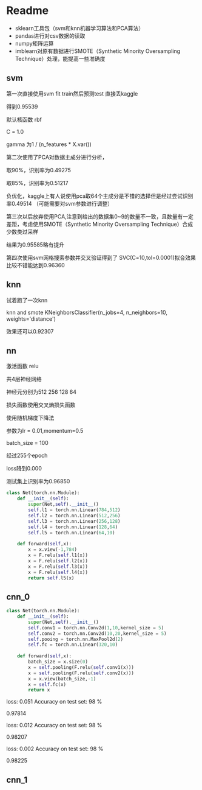 # Readme

- sklearn工具包（svm和knn机器学习算法和PCA算法）
- pandas进行对csv数据的读取
- numpy矩阵运算
- imblearn对原有数据进行SMOTE（Synthetic Minority Oversampling Technique）处理，能提高一些准确度

## svm

第一次直接使用svm fit  train然后预测test 直接丢kaggle

得到0.95539

默认核函数 rbf 

C = 1.0

gamma 为1 / (n_features * X.var()) 



第二次使用了PCA对数据主成分进行分析，

取90%，识别率为0.49275

取85%，识别率为0.51217

负优化，kaggle上有人说使用pca取64个主成分是不错的选择但是经过尝试识别率0.49514  （可能需要对svm参数进行调整）



第三次以后放弃使用PCA,注意到给出的数据集0~9的数量不一致，且数量有一定差距，考虑使用SMOTE（Synthetic Minority Oversampling Technique）合成少数类过采样

结果为0.95585略有提升



第四次使用svm网格搜索参数并交叉验证得到了 SVC(C=10,tol=0.0001)拟合效果比较不错能达到0.96360



## knn

试着跑了一次knn

knn and smote KNeighborsClassifier(n_jobs=4, n_neighbors=10, weights='distance')

效果还可以0.92307



## nn

激活函数 relu

共4层神经网络

神经元分别为512 256 128 64



损失函数使用交叉熵损失函数

使用随机梯度下降法

参数为lr = 0.01,momentum=0.5

batch_size = 100



经过255个epoch

loss降到0.000

测试集上识别率为0.96850



```python
class Net(torch.nn.Module):
    def __init__(self):
        super(Net,self).__init__()
        self.l1 = torch.nn.Linear(784,512)
        self.l2 = torch.nn.Linear(512,256)
        self.l3 = torch.nn.Linear(256,128)
        self.l4 = torch.nn.Linear(128,64)
        self.l5 = torch.nn.Linear(64,10)
        
    def forward(self,x):
        x = x.view(-1,784)
        x = F.relu(self.l1(x))
        x = F.relu(self.l2(x))
        x = F.relu(self.l3(x))
        x = F.relu(self.l4(x))
        return self.l5(x)
```



## cnn_0

```python
class Net(torch.nn.Module):
    def __init__(self):
        super(Net,self).__init__()
        self.conv1 = torch.nn.Conv2d(1,10,kernel_size = 5)
        self.conv2 = torch.nn.Conv2d(10,20,kernel_size = 5)
        self.pooing = torch.nn.MaxPool2d(2)
        self.fc = torch.nn.Linear(320,10)
        
    def forward(self,x):
        batch_size = x.size(0)
        x = self.pooling(F.relu(self.conv1(x)))
        x = self.pooling(F.relu(self.conv2(x)))
        x = x.view(batch_size,-1)
        x = self.fc(x)
        return x

```

loss: 0.051
Accuracy on test set: 98 %

0.97814



loss: 0.012
Accuracy on test set: 98 %

0.98207



loss: 0.002
Accuracy on test set: 98 %

0.98225



## cnn_1

